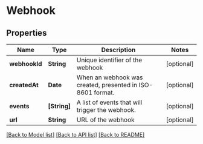 # Webhook

## Properties
Name | Type | Description | Notes
------------ | ------------- | ------------- | -------------
**webhookId** | **String** | Unique identifier of the webhook | [optional] 
**createdAt** | **Date** | When an webhook was created, presented in ISO-8601 format. | [optional] 
**events** | **[String]** | A list of events that will trigger the webhook. | [optional] 
**url** | **String** | URL of the webhook | [optional] 

[[Back to Model list]](../README.md#documentation-for-models) [[Back to API list]](../README.md#documentation-for-api-endpoints) [[Back to README]](../README.md)


